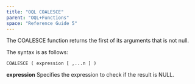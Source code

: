 ```yaml
---
title: "OQL COALESCE"
parent: "OQL+Functions"
space: "Reference Guide 5"
---
```



The COALESCE function returns the first of its arguments that is not null.

The syntax is as follows:

```
COALESCE ( expression [ ,...n ] )

```

**expression**
Specifies the expression to check if the result is NULL.
